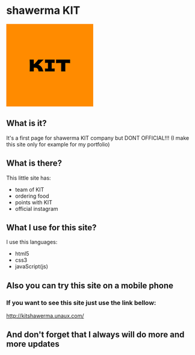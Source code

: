 # shawerma KIT

![logo](https://github.com/Jjponvv/shawerma-KIT/blob/main/References/logo.png)

## What is it?

It's a first page for shawerma KIT company but DONT OFFICIAL!!! 
(I make this site only for example for my portfolio)

## What is there?

This little site has:
 - team of KIT
 - ordering food
 - points with KIT
 - official instagram

## What I use for this site?

I use this languages:
 - html5
 - css3
 - javaScript(js)

## Also you can try this site on a mobile phone

### If you want to see this site just use the link bellow:
http://kitshawerma.unaux.com/

## And don't forget that I always will do more and more updates


